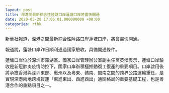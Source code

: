 ```yaml
---
layout: post
title: 深港間最新綜合性陸路口岸蓮塘口岸將盡快開通
date: 2020-05-28 17:06:01.000000000 +08:00
categories: rthk
---
```


新華社報道，深港之間最新綜合性陸路口岸蓮塘口岸，將會盡快開通。

報道說，蓮塘口岸昨日順利通過國家驗收，具備開通條件。

蓮塘口岸位於深圳市羅湖區。國家口岸管理辦公室副主任黨英傑表示，蓮塘口岸驗收是新冠肺炎疫情防控下，國家口岸辦積極推動復工復產的重要項目。口岸啟用後將承擔香港與深圳東部、惠州以及粵東、贛南、閩南之間的跨界公路運輸重任，是實現深港兩地跨境貨運「東進東出、西進西出」通關格局的重要基礎工程，也是粵港合作的重點項目之一。
